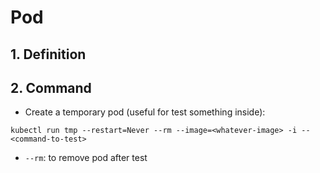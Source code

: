 # Pod

## 1. Definition

## 2. Command

-   Create a temporary pod (useful for test something inside):

```
kubectl run tmp --restart=Never --rm --image=<whatever-image> -i -- <command-to-test>
```

-   `--rm`: to remove pod after test

